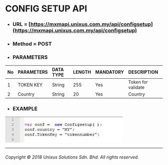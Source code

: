 # CONFIG SETUP API



* ### URL = [https://mxmapi.unixus.com.my/api/configsetup](https://mxmapi.unixus.com.my/api/configsetup)
* ### Method = POST



* ### PARAMETERS

| No | PARAMETERS | DATA TYPE | LENGTH | MANDATORY | DESCRIPTION |
| :--- | :--- | :--- | :--- | :--- | :--- |
| 1 | TOKEN KEY | String | 255 | Yes | Token for validate |
| 2 | Country | String | 20 | Yes | Country |



* ### EXAMPLE

![](/assets/confset.JPG)

---

###### Copyright © 2018 Unixus Solutions Sdn. Bhd. All rights reserved.





